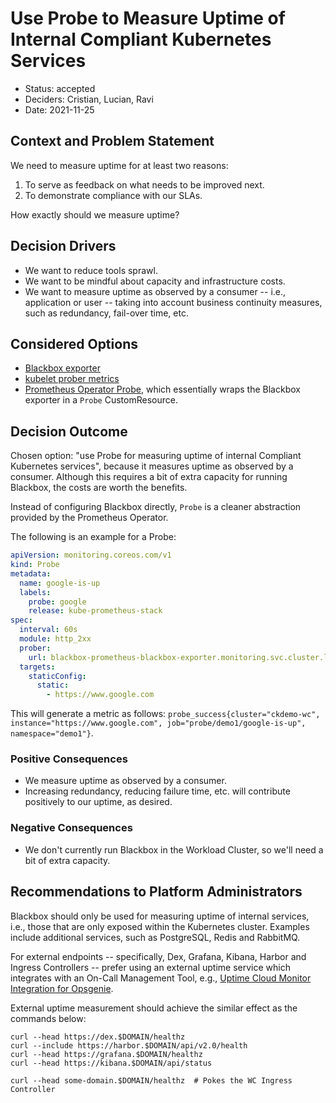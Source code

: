 # Use Probe to Measure Uptime of Internal Compliant Kubernetes Services

- Status: accepted
- Deciders: Cristian, Lucian, Ravi
- Date: 2021-11-25

## Context and Problem Statement

We need to measure uptime for at least two reasons:

1. To serve as feedback on what needs to be improved next.
1. To demonstrate compliance with our SLAs.

How exactly should we measure uptime?

## Decision Drivers

- We want to reduce tools sprawl.
- We want to be mindful about capacity and infrastructure costs.
- We want to measure uptime as observed by a consumer -- i.e., application or user -- taking into account business continuity measures, such as redundancy, fail-over time, etc.

## Considered Options

- [Blackbox exporter](https://github.com/prometheus/blackbox_exporter)
- [kubelet prober metrics](https://stackoverflow.com/questions/62736899/how-to-set-up-an-alert-when-liveness-readiness-probe-fails-in-kubernetes)
- [Prometheus Operator Probe](https://github.com/prometheus-operator/prometheus-operator/blob/main/Documentation/api.md#probespec), which essentially wraps the Blackbox exporter in a `Probe` CustomResource.

## Decision Outcome

Chosen option: "use Probe for measuring uptime of internal Compliant Kubernetes services", because it measures uptime as observed by a consumer. Although this requires a bit of extra capacity for running Blackbox, the costs are worth the benefits.

Instead of configuring Blackbox directly, `Probe` is a cleaner abstraction provided by the Prometheus Operator.

The following is an example for a Probe:

```yaml
apiVersion: monitoring.coreos.com/v1
kind: Probe
metadata:
  name: google-is-up
  labels:
    probe: google
    release: kube-prometheus-stack
spec:
  interval: 60s
  module: http_2xx
  prober:
    url: blackbox-prometheus-blackbox-exporter.monitoring.svc.cluster.local:9115
  targets:
    staticConfig:
      static:
        - https://www.google.com
```

This will generate a metric as follows: `probe_success{cluster="ckdemo-wc", instance="https://www.google.com", job="probe/demo1/google-is-up", namespace="demo1"}`.

### Positive Consequences

- We measure uptime as observed by a consumer.
- Increasing redundancy, reducing failure time, etc. will contribute positively to our uptime, as desired.

### Negative Consequences

- We don't currently run Blackbox in the Workload Cluster, so we'll need a bit of extra capacity.

## Recommendations to Platform Administrators

Blackbox should only be used for measuring uptime of internal services, i.e., those that are only exposed within the Kubernetes cluster. Examples include additional services, such as PostgreSQL, Redis and RabbitMQ.

For external endpoints -- specifically, Dex, Grafana, Kibana, Harbor and Ingress Controllers -- prefer using an external uptime service which integrates with an On-Call Management Tool, e.g., [Uptime Cloud Monitor Integration for Opsgenie](https://docs.opsgenie.com/v1.0/docs/copperegg-integration).

External uptime measurement should achieve the similar effect as the commands below:

```console
curl --head https://dex.$DOMAIN/healthz
curl --include https://harbor.$DOMAIN/api/v2.0/health
curl --head https://grafana.$DOMAIN/healthz
curl --head https://kibana.$DOMAIN/api/status

curl --head some-domain.$DOMAIN/healthz  # Pokes the WC Ingress Controller
```
